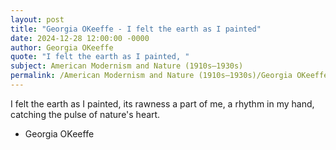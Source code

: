```yaml
---
layout: post
title: "Georgia OKeeffe - I felt the earth as I painted"
date: 2024-12-28 12:00:00 -0000
author: Georgia OKeeffe
quote: "I felt the earth as I painted, "
subject: American Modernism and Nature (1910s–1930s)
permalink: /American Modernism and Nature (1910s–1930s)/Georgia OKeeffe/Georgia OKeeffe - I felt the earth as I painted
---
```


I felt the earth as I painted, 
its rawness a part of me, 
a rhythm in my hand, 
catching the pulse of nature's heart.

- Georgia OKeeffe
